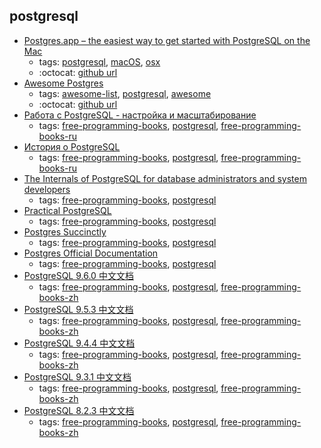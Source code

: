 postgresql 
---
* [Postgres.app – the easiest way to get started with PostgreSQL on the Mac](https://postgresapp.com/)
    * tags: [postgresql](../tags/postgresql.md), [macOS](../tags/macOS.md), [osx](../tags/osx.md)
    * :octocat: [github url](https://github.com/PostgresApp/PostgresApp)
* [Awesome Postgres](http://www.asad.pw/awesome-postgres/)
    * tags: [awesome-list](../tags/awesome-list.md), [postgresql](../tags/postgresql.md), [awesome](../tags/awesome.md)
    * :octocat: [github url](https://github.com/dhamaniasad/awesome-postgres)
* [Работа с PostgreSQL - настройка и масштабирование](http://postgresql.leopard.in.ua)
    * tags: [free-programming-books](../tags/free-programming-books.md), [postgresql](../tags/postgresql.md), [free-programming-books-ru](../tags/free-programming-books-ru.md)
* [История о PostgreSQL](http://www.inp.nsk.su/~baldin/PostgreSQL/index.html)
    * tags: [free-programming-books](../tags/free-programming-books.md), [postgresql](../tags/postgresql.md), [free-programming-books-ru](../tags/free-programming-books-ru.md)
* [The Internals of PostgreSQL for database administrators and system developers](http://www.interdb.jp/pg)
    * tags: [free-programming-books](../tags/free-programming-books.md), [postgresql](../tags/postgresql.md)
* [Practical PostgreSQL](http://www.faqs.org/docs/ppbook/book1.htm)
    * tags: [free-programming-books](../tags/free-programming-books.md), [postgresql](../tags/postgresql.md)
* [Postgres Succinctly](https://www.syncfusion.com/resources/techportal/ebooks/postgres)
    * tags: [free-programming-books](../tags/free-programming-books.md), [postgresql](../tags/postgresql.md)
* [Postgres Official Documentation](http://www.postgresql.org/docs/)
    * tags: [free-programming-books](../tags/free-programming-books.md), [postgresql](../tags/postgresql.md)
* [PostgreSQL 9.6.0 中文文档](http://www.postgres.cn/docs/9.6/index.html)
    * tags: [free-programming-books](../tags/free-programming-books.md), [postgresql](../tags/postgresql.md), [free-programming-books-zh](../tags/free-programming-books-zh.md)
* [PostgreSQL 9.5.3 中文文档](http://www.postgres.cn/docs/9.5/index.html)
    * tags: [free-programming-books](../tags/free-programming-books.md), [postgresql](../tags/postgresql.md), [free-programming-books-zh](../tags/free-programming-books-zh.md)
* [PostgreSQL 9.4.4 中文文档](http://www.postgres.cn/docs/9.4/index.html)
    * tags: [free-programming-books](../tags/free-programming-books.md), [postgresql](../tags/postgresql.md), [free-programming-books-zh](../tags/free-programming-books-zh.md)
* [PostgreSQL 9.3.1 中文文档](http://www.postgres.cn/docs/9.3/index.html)
    * tags: [free-programming-books](../tags/free-programming-books.md), [postgresql](../tags/postgresql.md), [free-programming-books-zh](../tags/free-programming-books-zh.md)
* [PostgreSQL 8.2.3 中文文档](http://works.jinbuguo.com/postgresql/menu823/index.html)
    * tags: [free-programming-books](../tags/free-programming-books.md), [postgresql](../tags/postgresql.md), [free-programming-books-zh](../tags/free-programming-books-zh.md)
